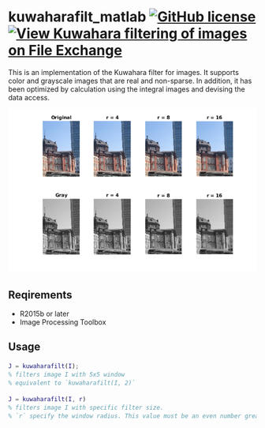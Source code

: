 # kuwaharafilt_matlab [![GitHub license](https://img.shields.io/badge/license-MIT-blue.svg)](https://github.com/m47ch4n/kuwaharafilt_matlab/blob/master/LICENSE) [![View Kuwahara filtering of images on File Exchange](https://www.mathworks.com/matlabcentral/images/matlab-file-exchange.svg)](https://jp.mathworks.com/matlabcentral/fileexchange/79024-kuwahara-filtering-of-images)

This is an implementation of the Kuwahara filter for images. It supports color and grayscale images that are real and non-sparse. In addition, it has been optimized by calculation using the integral images and devising the data access.

![example_out.png](https://github.com/m47ch4n/kuwaharafilt_matlab/blob/e62b88939bd9752dac2d00a7a736af0e1591dc04/example_out.png?raw=true)

## Reqirements
- R2015b or later
- Image Processing Toolbox

## Usage

```matlab
J = kuwaharafilt(I);
% filters image I with 5x5 window
% equivalent to `kuwaharafilt(I, 2)`

J = kuwaharafilt(I, r)
% filters image I with specific filter size.
% `r` specify the window radius. This value must be an even number greater than 0.
```
